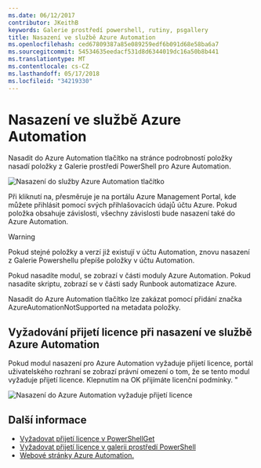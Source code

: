 ```yaml
---
ms.date: 06/12/2017
contributor: JKeithB
keywords: Galerie prostředí powershell, rutiny, psgallery
title: Nasazení ve službě Azure Automation
ms.openlocfilehash: ced67809387a85e089259edf6b091d68e58ba6a7
ms.sourcegitcommit: 54534635eedacf531d8d6344019dc16a50b8b441
ms.translationtype: MT
ms.contentlocale: cs-CZ
ms.lasthandoff: 05/17/2018
ms.locfileid: "34219330"
---
```

# <a name="deploy-to-azure-automation"></a>Nasazení ve službě Azure Automation

Nasadit do Azure Automation tlačítko na stránce podrobností položky nasadí položky z Galerie prostředí PowerShell pro Azure Automation.

![Nasazení do služby Azure Automation tlačítko](../../Images/DeployToAzureAutomationButton.png)

Při kliknutí na, přesměruje je na portálu Azure Management Portal, kde můžete přihlásit pomocí svých přihlašovacích údajů účtu Azure.
Pokud položka obsahuje závislosti, všechny závislosti bude nasazení také do Azure Automation.

> [!WARNING]
> Pokud stejné položky a verzí již existují v účtu Automation, znovu nasazení z Galerie Powershellu přepíše položky v účtu Automation.

Pokud nasadíte modul, se zobrazí v části moduly Azure Automation.  Pokud nasadíte skriptu, zobrazí se v části sady Runbook automatizace Azure.

Nasadit do Azure Automation tlačítko lze zakázat pomocí přidání značka AzureAutomationNotSupported na metadata položky.

## <a name="require-license-acceptance-on-deploy-to-azure-automation"></a>Vyžadování přijetí licence při nasazení ve službě Azure Automation

Pokud modul nasazení pro Azure Automation vyžaduje přijetí licence, portál uživatelského rozhraní se zobrazí právní omezení o tom, že se tento modul vyžaduje přijetí licence. Klepnutím na OK přijímáte licenční podmínky. "

![Nasazení do Azure Automation vyžaduje přijetí licence](../../Images/DeployToAzureAutomationRequireLicenseAcceptanceDisclaimer.png)

## <a name="more-details"></a>Další informace

- [Vyžadovat přijetí licence v PowerShellGet](../../concepts/module-license-acceptance.md)
- [Vyžadovat přijetí licence v galerii prostředí PowerShell](items-that-require-license-acceptance.md)
- [Webové stránky Azure Automation.](http://azure.microsoft.com/services/automation/)
